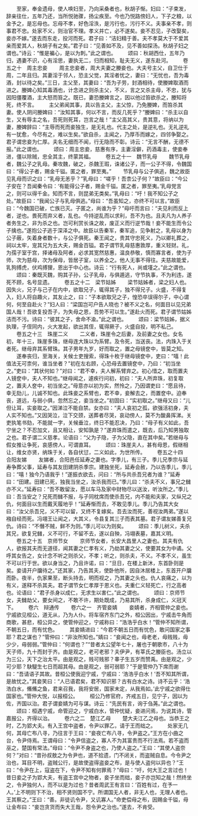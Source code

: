 <!-- { "loadSidebar": true } -->
　　至家，奉金遗母，使人唤妇至，乃向采桑者也，秋胡子惭。妇曰：“子束发，辞亲往仕，五年乃还，当所悦驰骤，扬尘疾至。今也乃悦路傍妇人，下子之粮，以金予之，是忘母也。忘母不孝，好色淫泆，是污行也，污行不义。夫事亲不孝，则事君不忠。处家不义，则治官不理。孝义并亡，必不遂矣。妾不忍见，子改娶矣，妾亦不嫁。”遂去而东走，投河而死。君子曰：“洁妇精于善。夫不孝莫大于不爱其亲而爱其人，秋胡子有之矣。”君子曰：“见善如不及，见不善如探汤。秋胡子妇之谓也。”诗云：“惟是褊心，是以为刺。”此之谓也。
　　颂曰：秋胡西仕，五年乃归，遇妻不识，心有淫思，妻执无二，归而相知，耻夫无义，遂东赴河。
　　卷五之十　周主忠妾
　　周主忠妾者，周大夫妻之媵妾也。大夫号主父，自卫仕于周，二年且归。其妻淫于邻人，恐主父觉，其淫者忧之，妻曰：“无忧也，吾为毒酒，封以待之矣。”三日，主父至，其妻曰：“吾为子劳，封酒相待，使媵婢取酒而进之。媵婢心知其毒酒也，计念进之则杀主父，不义，言之又杀主母，不忠，犹与因阳僵覆酒，主大怒而笞之。既已，妻恐媵婢言之，因以他过笞欲杀之，媵知将死，终不言。
　　主父弟闻其事，具以告主父，主父惊，乃免媵婢，而笞杀其妻。使人阴问媵婢曰：“汝知其事，何以不言，而反几死乎？”媵婢曰：“杀主以自生，又有辱主之名，吾死则死耳，岂言之哉！”主父高其义，贵其意，将纳以为妻，媵婢辞曰：“主辱而死而妾独生，是无礼也。代主之处，是逆礼也。无礼逆礼有一犹愈，今尽有之，难以生矣。”欲自杀，主闻之，乃厚币而嫁之，四邻争娶之。君子谓忠妾为仁厚。夫名无细而不闻，行无隐而不彰。诗云：“无言不酬，无德不报。”此之谓也。
　　颂曰：周主忠妾，慈惠有序，主妻淫僻，药酒毒主，使妾奉进，僵以除贼，忠全其主，终蒙其福。
　　卷五之十一　魏节乳母
　　魏节乳母者，魏公子之乳母。秦攻魏，破之，杀魏王瑕，诛诸公子，而一公子不得，令魏国曰：“得公子者，赐金千镒。匿之者，罪至夷。”
　　节乳母与公子俱逃，魏之故臣见乳母而识之曰：“乳母无恙乎？”乳母曰：“嗟乎！吾柰公子何？”故臣曰：“今公子安在？吾闻秦令曰：‘有能得公子者，赐金千镒。匿之者，罪至夷。’乳母党言之，则可以得千金。知而不言，则昆弟无类矣。”乳母曰：“吁！我不知公子之处。”故臣曰：“我闻公子与乳母俱逃。”母曰：“吾虽知之，亦终不可以言。”故臣曰：“今魏国已破，亡族已灭。子匿之，尚谁为乎？”母吁而言曰：“夫见利而反上者，逆也。畏死而弃义者，乱也。今持逆乱而以求利，吾不为也。且夫凡为人养子者务生之，非为杀之也。岂可利赏长诛之故，废正义而行逆节哉！妾不能生而令公子擒也。”遂抱公子逃于深泽之中。故臣以告秦军，秦军追，见争射之，乳母以身为公子蔽，矢着身者数十，与公子俱死。秦王闻之，贵其守忠死义，乃以卿礼葬之，祠以太牢，宠其兄为五大夫，赐金百镒。君子谓节乳母慈惠敦厚，重义轻财。礼，为孺子室于宫，择诸母及阿者，必求其宽然慈惠，温良恭敬，慎而寡言者，使为子师，次为慈母，次为保母，皆居子室，以养全之。他人无事不得往。夫慈故能爱，乳狗搏虎，伏鸡搏狸，恩出于中心也。诗云：“行有死人，尚或墐之。”此之谓也。
　　颂曰：秦既灭魏，购其子孙，公子乳母，与俱遁逃，守节执事，不为利违，遂死不顾，名号显遗。
　　卷五之十二　梁节姑姊
　　梁节姑姊者，梁之妇人也。因失火，兄子与己子在内中，欲取兄子，辄得其子，独不得兄子。火盛，不得复入，妇人将自趣火，其友止之，曰：“子本欲取兄之子，惶恐卒误得尔子，中心谓何，何至自赴火？”妇人曰：“梁国岂可户告人晓也？被不义之名，何面目以见兄弟国人哉！吾欲复投吾子，为失母之恩，吾势不可以生。”遂赴火而死。君子谓节姑姊洁而不污。诗曰：“彼其之子，舍命不渝。”此之谓也。
　　颂曰：梁节姑姊，据义执理，子侄同内，火大发起，欲出其侄，辄得厥子，火盛自投，明不私己。
　　卷五之十三　珠崖二义
　　二义者，珠崖令之后妻，及前妻之女也。女名初，年十三，珠崖多珠，继母连大珠以为系臂。及令死，当送丧。法，内珠入于关者死。继母弃其系臂珠。其子男年九岁，好而取之，置之母镜奁中，皆莫之知。
　　遂奉丧归，至海关，关候士吏搜索，得珠十枚于继母镜奁中，吏曰：“嘻！此值法无可柰何，谁当坐者？”初在左右顾，心恐母去置镜奁中，乃曰：“初当坐之。”吏曰：“其状何如？”对曰：“君不幸，夫人解系臂弃之。初心惜之，取而置夫人镜奁中，夫人不知也。”继母闻之，遽疾行问初，初曰：“夫人所弃珠，初复取之，置夫人奁中，初当坐之。”母意亦以初为实，然怜之，乃因谓吏曰：“愿且待，幸无劾儿，儿诚不知也。此珠妾之系臂也，君不幸，妾解去之，而置奁中。迫奉丧，道远，与弱小俱，忽然忘之，妾当坐之。”初固曰：“实初取之。”继母又曰：“儿但让耳，实妾取之。”因涕泣不能自禁。女亦曰：“夫人哀初之孤，欲强活初身，夫人实不知也。”又因哭泣，泣下交颈，送葬者尽哭，哀动傍人，莫不为酸鼻挥涕。关吏执笔书劾，不能就一字，关候垂泣，终日不能忍决，乃曰：“母子有义如此，吾宁坐之？不忍加文，且又相让，安知孰是？”遂弃珠而遣之，既去，后乃知男独取之也。君子谓二义慈孝。论语曰：“父为子隐，子为父隐，直在其中矣。”若继母与假女推让争死，哀感傍人，可谓直耳。
　　颂曰：珠崖夫人，甚有母恩，假继相让，维女亦贤，纳珠于关，各自伏愆，二义如此，为世所传。
　　卷五之十四　合阳友娣
　　友娣者，合阳邑任延寿之妻也。字季儿，有三子。季儿兄季宗与延寿争葬父事，延寿与其友田建阴杀季宗。建独坐死，延寿会赦，乃以告季儿，季儿曰：“嘻！独今乃语我乎！”遂振衣欲去，问曰：“所与共杀吾兄者为谁？”延寿曰：“田建。田建已死，独我当坐之，汝杀我而已。”季儿曰：“杀夫不义，事兄之雠亦不义。”延寿曰：“吾不敢留汝，愿以车马及家中财物尽以送汝，听汝所之。”季儿曰：吾当安之？兄死而雠不报，与子同枕席而使杀吾兄，内不能和夫家，又纵兄之仇，何面目以生而戴天履地乎！”延寿惭而去，不敢见季儿。季儿乃告其大女曰：“汝父杀吾兄，义不可以留，又终不复嫁矣。吾去汝而死，善视汝两弟。”遂以襁自经而死。冯翊王让闻之，大其义，令县复其三子而表其墓。君子谓友娣善复兄仇。诗曰：“不僭不贼，鲜不为则。”季儿可以为则矣。
　　颂曰：季儿树义，夫杀其兄，欲复兄雠，义不可行，不留不去，遂以自殃，冯翊表墓，嘉其义明。
　　卷五之十五　京师节女
　　京师节女者，长安大昌里人之妻也。其夫有仇人，欲报其夫而无道径，闻其妻之仁孝有义，乃劫其妻之父，使要其女为中谲。父呼其女告之，女计念不听之则杀父，不孝；听之，则杀夫，不义。不孝不义，虽生不可以行于世。欲以身当之，乃且许诺，曰：“旦日，在楼上新沐，东首卧则是矣。妾请开户牖待之。”还其家，乃告其夫，使卧他所，因自沐居楼上，东首开户牖而卧。夜半，仇家果至，断头持去，明而视之，乃其妻之头也。仇人哀痛之，以为有义，遂释不杀其夫。君子谓节女仁孝厚于恩义也。夫重仁义轻死亡，行之高者也。论语曰：“君子杀身以成仁，无求生以害仁。”此之谓也。
　　颂曰：京师节女，夫雠劫父，要女间之，不敢不许，期处既成，乃易其所，杀身成仁，义冠天下。
　　卷六　辩通传
　　卷六之一　齐管妾婧
　　妾婧者，齐相管仲之妾也。宁戚欲见桓公，道无从，乃为人仆。将车宿齐东门之外，桓公因出，宁戚击牛角而商歌，甚悲，桓公异之，使管仲迎之，宁戚称曰：“浩浩乎白水！”管仲不知所谓，不朝五日，而有忧色。
　　其妾婧进曰：“今君不朝五日而有忧色，敢问国家之事耶？君之谋也？”管仲曰：“非汝所知也。”婧曰：“妾闻之也，毋老老，毋贱贱，毋少少，毋弱弱。”管仲曰：“何谓也？”“昔者太公望年七十，屠也于朝歌市，八十为天子师，九十而封于齐。由是观之，老可老邪？夫伊尹，有莘氏之媵臣也。汤立以为三公，天下之治太平。由是观之，贱可贱邪？睾子生五岁而赞禹。由是观之，少可少耶？駃騠生七日而超其母。由是观之，弱可弱耶？”于是管仲乃下席而谢曰：“吾请语子其故。昔桓公使我迎宁戚，宁戚曰：‘浩浩乎白水！’吾不知其所谓，是故忧之。”其妾笑曰：“人已语君矣，君不知识邪？古有白水之诗。诗不云乎：‘浩浩白水，鯈鯈之鱼，君来召我，我将安居，国家未定，从我焉如。’此宁戚之欲得仕国家也。”管仲大悦，以报桓公。
　　桓公乃修官府，齐戒五日，见宁子，因以为佐，齐国以治。君子谓妾婧为可与谋。诗云：“先民有言，询于刍荛。”此之谓也。
　　颂曰：桓遇宁戚，命管迎之，宁戚白水，管仲忧疑，妾进问焉，为说其诗，管嘉报公，齐得以治。
　　卷六之二　楚江乙母
　　楚大夫江乙之母也。当恭王之时，乙为郢大夫。有入王宫中盗者，令尹以罪乙，请于王而绌之。
　　处家无几何，其母亡布八寻，乃往言于王曰：“妾夜亡布八寻，令尹盗之。”王方在小曲之台，令尹侍焉。王谓母曰：“令尹信盗之，寡人不为其富贵而不行法焉。若不盗而巫之，楚国有常法。”母曰：“令尹不身盗之也，乃使人盗之。”王曰：“其使人盗奈何？”对曰：“昔孙叔敖之为令尹也，道不拾遗，门不闭关，而盗贼自息。今令尹之治也，耳目不明，盗贼公行，是故使盗得盗妾之布，是与使人盗何以异也？”王曰：“令尹在上，寇盗在下，令尹不知有何罪焉？”母曰：“吁，何大王之言过也！昔日妾之子为郢大夫，有盗王宫中之物者，妾子坐而绌，妾子亦岂知之哉！然终坐之，令尹独何人，而不以是为过也？昔者周武王有言曰：‘百姓有过，在予一人。’上不明则下不治，相不贤则国不宁。所谓国无人者，非无人也，无理人者也。王其察之。”王曰：“善。非徒讥令尹，又讥寡人。”命吏偿母之布，因赐金千镒，母让金布曰：“妾岂贪货而失大王哉，怨令尹之治也。”遂去，不肯受。
